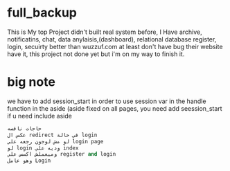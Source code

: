 # full_backup

This is My top Project didn't built real system before, I Have archive, notificatins, chat, data anylaisis,(dashboard), relational database 
register, login, secuirty better than wuzzuf.com at least don't have bug their website have it, this project not done yet but i'm on my way to finish it.  


#  big note
 we have to add session_start in order to use session var in the handle function in the aside (aside fixed on all pages, you need add seession_start if u need include aside  

```python
حاجات ناقصه
عكس ال redirect في حالة login  
لو مش لوجون رجعه علي login page
لو login وديه علي index
وميعملش اكسس علي register and login
وهو عامل Login 
```
